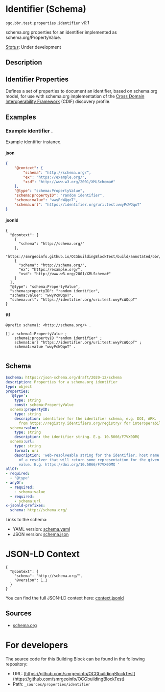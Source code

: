 
# Identifier (Schema)

`ogc.bbr.test.properties.identifier` *v0.1*

schema.org properties for an identifier implemented as schema.org/PropertyValue.

[*Status*](http://www.opengis.net/def/status): Under development

## Description

## Identifier Properties

Defines a set of properties to document an identifier, based on schema.org model, for use with schema.org implementation of the [Cross Domain Interoperability Framework](https://cross-domain-interoperability-framework.github.io/cdifbook/metadata/schemaorgimplementation.html#implementation-of-metadata-content-items) (CDIF) discovery profile.
## Examples

### Example identifier .
Example identifier instance.
#### json
```json
{
    "@context": {
        "schema": "http://schema.org/",
        "ex": "https://example.org/",
        "xsd": "http://www.w3.org/2001/XMLSchema#"
    },
    "@type": "schema:PropertyValue",
    "schema:propertyID": "random identifier",
    "schema:value": "wwyPcWQqoT",
    "schema:url": "https://identifier.org/uri:test:wwyPcWQqoT"
}
```

#### jsonld
```jsonld
{
  "@context": [
    {
      "schema": "http://schema.org/"
    },
    "https://smrgeoinfo.github.io/OCGbuildingBlockTest/build/annotated/bbr/test/properties/identifier/context.jsonld",
    {
      "schema": "http://schema.org/",
      "ex": "https://example.org/",
      "xsd": "http://www.w3.org/2001/XMLSchema#"
    }
  ],
  "@type": "schema:PropertyValue",
  "schema:propertyID": "random identifier",
  "schema:value": "wwyPcWQqoT",
  "schema:url": "https://identifier.org/uri:test:wwyPcWQqoT"
}
```

#### ttl
```ttl
@prefix schema1: <http://schema.org/> .

[] a schema1:PropertyValue ;
    schema1:propertyID "random identifier" ;
    schema1:url "https://identifier.org/uri:test:wwyPcWQqoT" ;
    schema1:value "wwyPcWQqoT" .


```

## Schema

```yaml
$schema: https://json-schema.org/draft/2020-12/schema
description: Properties for a schema.org identifier
type: object
properties:
  '@type':
    type: string
    const: schema:PropertyValue
  schema:propertyID:
    type: string
    description: identifier for the identifier schema, e.g. DOI, ARK.  Get values
      from https://registry.identifiers.org/registry/ for interoperability
  schema:value:
    type: string
    description: the identifier string. E.g. 10.5066/F7VX0DMQ
  schema:url:
    type: string
    format: uri
    description: 'web-resolveable string for the identifier; host name part is location
      of a resolver that will return some representation for the given identifier
      value. E.g. https://doi.org/10.5066/F7VX0DMQ '
allOf:
- required:
  - '@type'
- anyOf:
  - required:
    - schema:value
  - required:
    - schema:url
x-jsonld-prefixes:
  schema: http://schema.org/

```

Links to the schema:

* YAML version: [schema.yaml](https://smrgeoinfo.github.io/OCGbuildingBlockTest/build/annotated/bbr/test/properties/identifier/schema.json)
* JSON version: [schema.json](https://smrgeoinfo.github.io/OCGbuildingBlockTest/build/annotated/bbr/test/properties/identifier/schema.yaml)


# JSON-LD Context

```jsonld
{
  "@context": {
    "schema": "http://schema.org/",
    "@version": 1.1
  }
}
```

You can find the full JSON-LD context here:
[context.jsonld](https://smrgeoinfo.github.io/OCGbuildingBlockTest/build/annotated/bbr/test/properties/identifier/context.jsonld)

## Sources

* [schema.org](https://schema.org/PropertyValue)

# For developers

The source code for this Building Block can be found in the following repository:

* URL: [https://github.com/smrgeoinfo/OCGbuildingBlockTest](https://github.com/smrgeoinfo/OCGbuildingBlockTest)
* Path: `_sources/properties/identifier`

